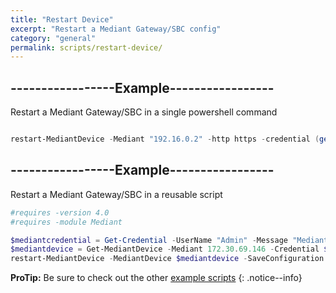 ```yaml
---
title: "Restart Device"
excerpt: "Restart a Mediant Gateway/SBC config"
category: "general"
permalink: scripts/restart-device/
---
```


## -----------------Example-----------------
Restart a Mediant Gateway/SBC in a single powershell command

```powershell

restart-MediantDevice -Mediant "192.16.0.2" -http https -credential (get-credential) -SaveConfiguration $True -TimeoutGraceful 

```

## -----------------Example-----------------
Restart a Mediant Gateway/SBC in a reusable script

```powershell
#requires -version 4.0
#requires -module Mediant

$mediantcredential = Get-Credential -UserName "Admin" -Message "Mediant Credential"
$mediantdevice = Get-MediantDevice -Mediant 172.30.69.146 -Credential $mediantcredential -Http http
restart-MediantDevice -MediantDevice $mediantdevice -SaveConfiguration $True -TimeoutGraceful 

```

**ProTip:** Be sure to check out the other [example scripts]({{site.base}}{{site.baseurl}}/scripts/) 
{: .notice--info}
